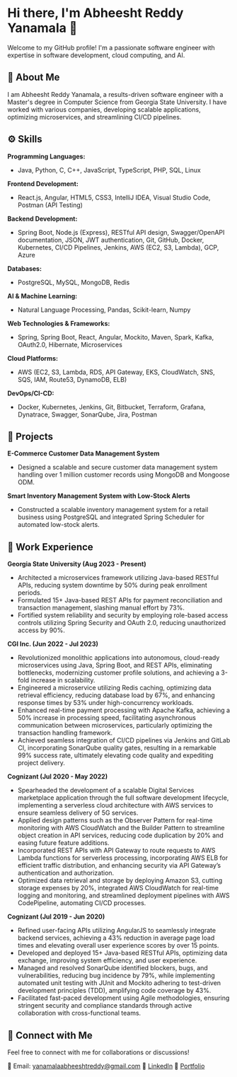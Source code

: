 # Hi there, I'm Abheesht Reddy Yanamala 👋

Welcome to my GitHub profile! I'm a passionate software engineer with expertise in software development, cloud computing, and AI.

## 📜 About Me
I am Abheesht Reddy Yanamala, a results-driven software engineer with a Master's degree in Computer Science from Georgia State University. I have worked with various companies, developing scalable applications, optimizing microservices, and streamlining CI/CD pipelines.

## ⚙️ Skills
**Programming Languages:**
- Java, Python, C, C++, JavaScript, TypeScript, PHP, SQL, Linux

**Frontend Development:**
- React.js, Angular, HTML5, CSS3, IntelliJ IDEA, Visual Studio Code, Postman (API Testing)

**Backend Development:**
- Spring Boot, Node.js (Express), RESTful API design, Swagger/OpenAPI documentation, JSON, JWT authentication, Git, GitHub, Docker, Kubernetes, CI/CD Pipelines, Jenkins, AWS (EC2, S3, Lambda), GCP, Azure

**Databases:**
- PostgreSQL, MySQL, MongoDB, Redis

**AI & Machine Learning:**
- Natural Language Processing, Pandas, Scikit-learn, Numpy
  
**Web Technologies & Frameworks:**
- Spring, Spring Boot, React, Angular, Mockito, Maven, Spark, Kafka, OAuth2.0, Hibernate, Microservices

**Cloud Platforms:**
- AWS (EC2, S3, Lambda, RDS, API Gateway, EKS, CloudWatch, SNS, SQS, IAM, Route53, DynamoDB, ELB)

**DevOps/CI-CD:**
- Docker, Kubernetes, Jenkins, Git, Bitbucket, Terraform, Grafana, Dynatrace, Swagger, SonarQube, Jira, Postman

## 🚀 Projects
**E-Commerce Customer Data Management System**
- Designed a scalable and secure customer data management system handling over 1 million customer records using MongoDB and Mongoose ODM.

**Smart Inventory Management System with Low-Stock Alerts**
- Constructed a scalable inventory management system for a retail business using PostgreSQL and integrated Spring Scheduler for automated low-stock alerts.

## 💼 Work Experience
**Georgia State University (Aug 2023 - Present)**
- Architected a microservices framework utilizing Java-based RESTful APIs, reducing system downtime by 50% during peak enrollment periods.
- Formulated 15+ Java-based REST APIs for payment reconciliation and transaction management, slashing manual effort by 73%.
- Fortified system reliability and security by employing role-based access controls utilizing Spring Security and OAuth 2.0, reducing unauthorized access by 90%.

**CGI Inc. (Jun 2022 - Jul 2023)**
- Revolutionized monolithic applications into autonomous, cloud-ready microservices using Java, Spring Boot, and REST APIs, eliminating bottlenecks, modernizing customer profile solutions, and achieving a 3-fold increase in scalability.
- Engineered a microservice utilizing Redis caching, optimizing data retrieval efficiency, reducing database load by 67%, and enhancing response times by 53% under high-concurrency workloads.
- Enhanced real-time payment processing with Apache Kafka, achieving a 50% increase in processing speed, facilitating asynchronous communication between microservices, particularly optimizing the transaction handling framework.
- Achieved seamless integration of CI/CD pipelines via Jenkins and GitLab CI, incorporating SonarQube quality gates, resulting in a remarkable 99% success rate, ultimately elevating code quality and expediting project delivery.

**Cognizant (Jul 2020 - May 2022)**
- Spearheaded the development of a scalable Digital Services marketplace application through the full software development lifecycle, implementing a serverless cloud architecture with AWS services to ensure seamless delivery of 5G services.
- Applied design patterns such as the Observer Pattern for real-time monitoring with AWS CloudWatch and the Builder Pattern to streamline object creation in API services, reducing code duplication by 20% and easing future feature additions.
- Incorporated REST APIs with API Gateway to route requests to AWS Lambda functions for serverless processing, incorporating AWS ELB for efficient traffic distribution, and enhancing security via API Gateway’s authentication and authorization.
- Optimized data retrieval and storage by deploying Amazon S3, cutting storage expenses by 20%, integrated AWS CloudWatch for real-time logging and monitoring, and streamlined deployment pipelines with AWS CodePipeline, automating CI/CD processes.

**Cognizant (Jul 2019 - Jun 2020)**
- Refined user-facing APIs utilizing AngularJS to seamlessly integrate backend services, achieving a 43% reduction in average page load times and elevating overall user experience scores by over 15 points.
- Developed and deployed 15+ Java-based RESTful APIs, optimizing data exchange, improving system efficiency, and user experience.
- Managed and resolved SonarQube identified blockers, bugs, and vulnerabilities, reducing bug incidence by 79%, while implementing automated unit testing with JUnit and Mockito adhering to test-driven development principles (TDD), amplifying code coverage by 43%.
- Facilitated fast-paced development using Agile methodologies, ensuring stringent security and compliance standards through active collaboration with cross-functional teams.


## 📩 Connect with Me
Feel free to connect with me for collaborations or discussions!

📧 Email: yanamalaabheeshtreddy@gmail.com
🔗 [LinkedIn](https://www.linkedin.com/in/AbheeshtReddy)
🔗 [Portfolio](https://Abheesht.Portfolio)
